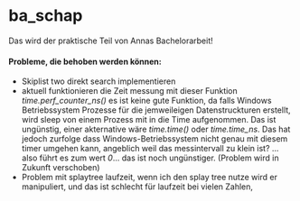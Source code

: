 # ba_schap

Das wird der praktische Teil von Annas Bachelorarbeit!


#### Probleme, die behoben werden können:

- Skiplist two direkt search implementieren
- aktuell funktionieren die Zeit messung mit dieser Funktion *time.perf_counter_ns()* 
es ist keine gute Funktion, da falls Windows Betriebssystem Prozesse für die jemweileigen Datenstruckturen erstellt, wird sleep von einem Prozess mit in die Time aufgenommen.
Das ist ungünstig, einer akternative wäre *time.time()* oder *time.time_ns*.
Das hat jedoch zurfolge dass Windows-Betriebssystem nicht genau mit diesem timer umgehen kann, angeblich weil das messintervall zu klein ist? ... also führt es zum wert *0*... das ist noch ungünstiger.
(Problem wird in Zukunft verschoben)
- Problem mit splaytree laufzeit, wenn ich den splay tree nutze wird er manipuliert, und das ist schlecht für laufzeit bei vielen Zahlen,  
